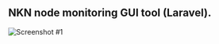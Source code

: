 ## NKN node monitoring GUI tool (Laravel).

![Screenshot #1](https://i.ibb.co/7bcvD5z/Nkn-Screenshot.png)
